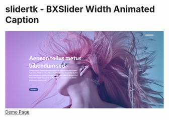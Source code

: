 # slidertk - BXSlider Width Animated Caption

![alt text](https://raw.githubusercontent.com/partitect/slidertk/main/img/doc-image.png "Example Image")
[Demo Page](https://partitect.github.io/slidertk/)

